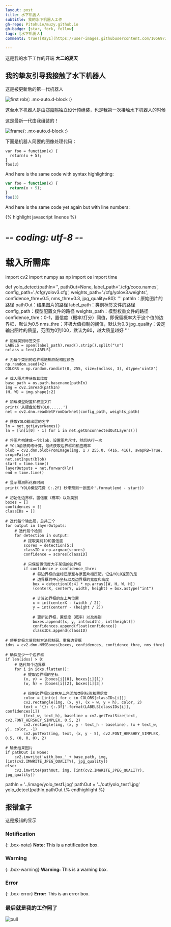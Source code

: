 ```yaml
---
layout: post
title: 水下机器人
subtitle: 我的水下机器人工作
gh-repo: Pitohuie/muzy.github.io
gh-badge: [star, fork, follow]
tags: [水下机器人]
comments: true![Ray1](https://user-images.githubusercontent.com/105697385/173609268-e65d9168-5c21-458a-b039-cb277abc9f96.jpg)

---
```

这是我的水下工作的开端
**大二的夏天**

## 我的挚友引导我接触了水下机器人




这是被更新后的第一代机器人


![first rob](https://user-images.githubusercontent.com/105697385/173712687-35cf93ab-7f58-48ee-926f-4ff20c9a223c.jpg){: .mx-auto.d-block :}

这台水下机器人是由[郑嘉熙](https:https://jiaxizheng.com/)独立设计预组装，也是我第一次接触水下机器人的时候

这是最新一代由我组装的！


![frame](https://user-images.githubusercontent.com/105697385/173713146-d7747094-9856-4be3-9204-1fa663c490c8.jpg){: .mx-auto.d-block :}


下面是机器人简要的图像处理代码：


~~~
var foo = function(x) {
  return(x + 5);
}
foo(3)
~~~

And here is the same code with syntax highlighting:

```javascript
var foo = function(x) {
  return(x + 5);
}
foo(3)
```

And here is the same code yet again but with line numbers:

{% highlight javascript linenos %}
# -*- coding: utf-8 -*-
# 载入所需库
import cv2
import numpy as np
import os
import time
 
 
def yolo_detect(pathIn='',
                pathOut=None,
                label_path='./cfg/coco.names',
                config_path='./cfg/yolov3.cfg',
                weights_path='./cfg/yolov3.weights',
                confidence_thre=0.5,
                nms_thre=0.3,
                jpg_quality=80):
    '''
    pathIn：原始图片的路径
    pathOut：结果图片的路径
    label_path：类别标签文件的路径
    config_path：模型配置文件的路径
    weights_path：模型权重文件的路径
    confidence_thre：0-1，置信度（概率/打分）阈值，即保留概率大于这个值的边界框，默认为0.5
    nms_thre：非极大值抑制的阈值，默认为0.3
    jpg_quality：设定输出图片的质量，范围为0到100，默认为80，越大质量越好
    '''
 
    # 加载类别标签文件
    LABELS = open(label_path).read().strip().split("\n")
    nclass = len(LABELS)
 
    # 为每个类别的边界框随机匹配相应颜色
    np.random.seed(42)
    COLORS = np.random.randint(0, 255, size=(nclass, 3), dtype='uint8')
 
    # 载入图片并获取其维度
    base_path = os.path.basename(pathIn)
    img = cv2.imread(pathIn)
    (H, W) = img.shape[:2]
 
    # 加载模型配置和权重文件
    print('从硬盘加载YOLO......')
    net = cv2.dnn.readNetFromDarknet(config_path, weights_path)
 
    # 获取YOLO输出层的名字
    ln = net.getLayerNames()
    ln = [ln[i[0] - 1] for i in net.getUnconnectedOutLayers()]
 
    # 将图片构建成一个blob，设置图片尺寸，然后执行一次
    # YOLO前馈网络计算，最终获取边界框和相应概率
    blob = cv2.dnn.blobFromImage(img, 1 / 255.0, (416, 416), swapRB=True, crop=False)
    net.setInput(blob)
    start = time.time()
    layerOutputs = net.forward(ln)
    end = time.time()
 
    # 显示预测所花费时间
    print('YOLO模型花费 {:.2f} 秒来预测一张图片'.format(end - start))
 
    # 初始化边界框，置信度（概率）以及类别
    boxes = []
    confidences = []
    classIDs = []
 
    # 迭代每个输出层，总共三个
    for output in layerOutputs:
        # 迭代每个检测
        for detection in output:
            # 提取类别ID和置信度
            scores = detection[5:]
            classID = np.argmax(scores)
            confidence = scores[classID]
 
            # 只保留置信度大于某值的边界框
            if confidence > confidence_thre:
                # 将边界框的坐标还原至与原图片相匹配，记住YOLO返回的是
                # 边界框的中心坐标以及边界框的宽度和高度
                box = detection[0:4] * np.array([W, H, W, H])
                (centerX, centerY, width, height) = box.astype("int")
 
                # 计算边界框的左上角位置
                x = int(centerX - (width / 2))
                y = int(centerY - (height / 2))
 
                # 更新边界框，置信度（概率）以及类别
                boxes.append([x, y, int(width), int(height)])
                confidences.append(float(confidence))
                classIDs.append(classID)
 
    # 使用非极大值抑制方法抑制弱、重叠边界框
    idxs = cv2.dnn.NMSBoxes(boxes, confidences, confidence_thre, nms_thre)
 
    # 确保至少一个边界框
    if len(idxs) > 0:
        # 迭代每个边界框
        for i in idxs.flatten():
            # 提取边界框的坐标
            (x, y) = (boxes[i][0], boxes[i][1])
            (w, h) = (boxes[i][2], boxes[i][3])
 
            # 绘制边界框以及在左上角添加类别标签和置信度
            color = [int(c) for c in COLORS[classIDs[i]]]
            cv2.rectangle(img, (x, y), (x + w, y + h), color, 2)
            text = '{}: {:.3f}'.format(LABELS[classIDs[i]], confidences[i])
            (text_w, text_h), baseline = cv2.getTextSize(text, cv2.FONT_HERSHEY_SIMPLEX, 0.5, 2)
            cv2.rectangle(img, (x, y - text_h - baseline), (x + text_w, y), color, -1)
            cv2.putText(img, text, (x, y - 5), cv2.FONT_HERSHEY_SIMPLEX, 0.5, (0, 0, 0), 2)
 
    # 输出结果图片
    if pathOut is None:
        cv2.imwrite('with_box_' + base_path, img, [int(cv2.IMWRITE_JPEG_QUALITY), jpg_quality])
    else:
        cv2.imwrite(pathOut, img, [int(cv2.IMWRITE_JPEG_QUALITY), jpg_quality])
 
pathIn = '../image/yolo_test1.jpg'
pathOut = '../out/yolo_test1.jpg'
yolo_detect(pathIn,pathOut
{% endhighlight %}

## 报错盒子
这是报错的显示

### Notification

{: .box-note}
**Note:** <font color=black>This is a notification box.</font>

### Warning

{: .box-warning}
**Warning:**  <font color=black>This is a warning box.</font>

### Error

{: .box-error}
**Error:** <font color=black>This is an error box.</font>

### 最后就是我的工作照了

![pull](https://user-images.githubusercontent.com/105697385/173714435-69bd34da-9b39-4883-bbad-22df6e6421cf.jpg)



